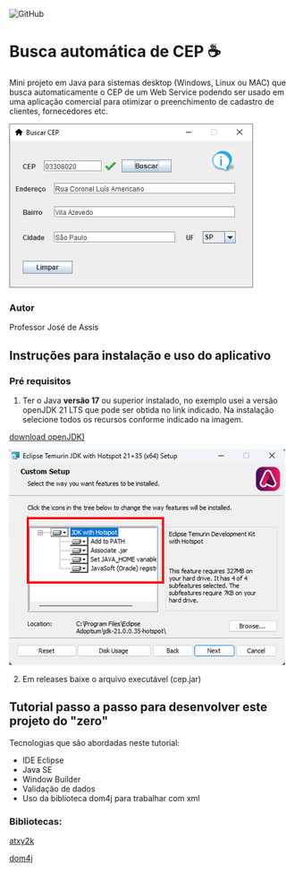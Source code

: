 ![GitHub](https://img.shields.io/github/license/professorjosedeassis/cep)
# Busca automática de CEP ☕
Mini projeto em Java para sistemas desktop (Windows, Linux ou MAC) que  busca automaticamente o CEP de um Web Service podendo ser usado em uma aplicação comercial para otimizar o preenchimento de cadastro de clientes, fornecedores etc.

![cep](https://github.com/professorjosedeassis/cep/blob/main/buscarCEP/src/img/buscarcep.png)
### Autor
Professor José de Assis
## Instruções para instalação e uso do aplicativo
### Pré requisitos
1) Ter o Java **versão 17** ou superior instalado, no exemplo usei a versão openJDK 21 LTS que pode ser obtida no link indicado. Na instalação selecione todos os recursos conforme indicado na imagem.

[download openJDK)](https://adoptium.net/)

![openJDK](https://github.com/professorjosedeassis/carometro/blob/main/assets/openjdk.png)

2) Em releases baixe o arquivo executável (cep.jar) 
## Tutorial passo a passo para desenvolver este projeto do "zero"
Tecnologias que são abordadas neste tutorial:
- IDE Eclipse
- Java SE
- Window Builder
- Validação de dados
- Uso da biblioteca dom4j para trabalhar com xml


### Bibliotecas:
[atxy2k](http://atxy2k.github.io/RestrictedTextField/)

[dom4j](https://dom4j.github.io/)


